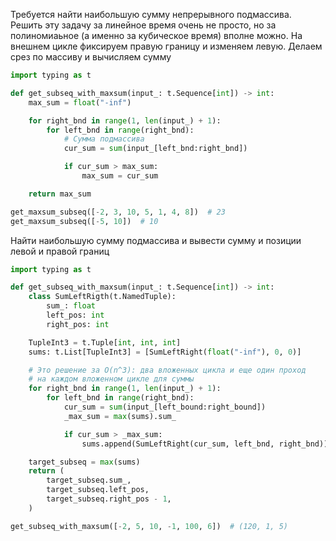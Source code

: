 Требуется найти наибольшую сумму непрерывного подмассива. Решить эту задачу за линейное время очень не просто, но за полиномиаьное (а именно за кубическое время) вполне можно. На внешнем цикле фиксируем правую границу и изменяем левую. Делаем срез по массиву и вычисляем сумму
```python
import typing as t

def get_subseq_with_maxsum(input_: t.Sequence[int]) -> int:
    max_sum = float("-inf")

    for right_bnd in range(1, len(input_) + 1):
        for left_bnd in range(right_bnd):
            # Сумма подмассива
            cur_sum = sum(input_[left_bnd:right_bnd])

            if cur_sum > max_sum:
                max_sum = cur_sum

    return max_sum

get_maxsum_subseq([-2, 3, 10, 5, 1, 4, 8])  # 23
get_maxsum_subseq([-5, 10])  # 10
```

Найти наибольшую сумму подмассива и вывести сумму и позиции левой и правой границ
```python
import typing as t

def get_subseq_with_maxsum(input_: t.Sequence[int]) -> int:
    class SumLeftRigth(t.NamedTuple):
        sum_: float
        left_pos: int
        right_pos: int

    TupleInt3 = t.Tuple[int, int, int]
    sums: t.List[TupleInt3] = [SumLeftRight(float("-inf"), 0, 0)]

    # Это решение за O(n^3): два вложенных цикла и еще один проход
    # на каждом вложенном цикле для суммы
    for right_bnd in range(1, len(input_) + 1):
        for left_bnd in range(right_bnd):
            cur_sum = sum(input_[left_bound:right_bound])
            _max_sum = max(sums).sum_

            if cur_sum > _max_sum:
                sums.append(SumLeftRight(cur_sum, left_bnd, right_bnd))

    target_subseq = max(sums)
    return (
        target_subseq.sum_,
        target_subseq.left_pos,
        target_subseq.right_pos - 1,
    )

get_subseq_with_maxsum([-2, 5, 10, -1, 100, 6])  # (120, 1, 5)
```